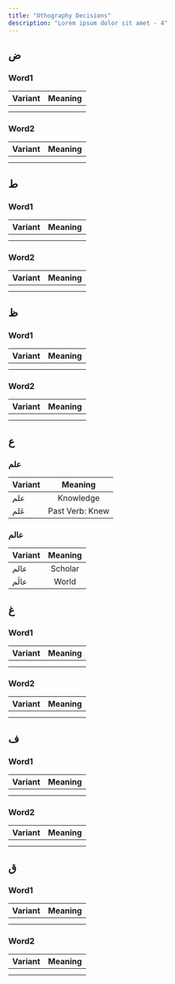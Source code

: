 ```yaml
---
title: "Othography Decisions"
description: "Lorem ipsum dolor sit amet - 4"
---
```


## ض

### Word1

| Variant | Meaning |
| ------- | :-----: |
|         |         |
|         |         |

### Word2

| Variant | Meaning |
| ------- | :-----: |
|         |         |
|         |         |

## ط

### Word1

| Variant | Meaning |
| ------- | :-----: |
|         |         |
|         |         |

### Word2

| Variant | Meaning |
| ------- | :-----: |
|         |         |
|         |         |

## ظ

### Word1

| Variant | Meaning |
| ------- | :-----: |
|         |         |
|         |         |

### Word2

| Variant | Meaning |
| ------- | :-----: |
|         |         |
|         |         |

## ع

### علم

| Variant |     Meaning     |
| ------- | :-------------: |
| علم     |    Knowledge    |
| عَلم    | Past Verb: Knew |

### عالم

| Variant | Meaning |
| ------- | :-----: |
| عالم    | Scholar |
| عالَم   |  World  |

## غ

### Word1

| Variant | Meaning |
| ------- | :-----: |
|         |         |
|         |         |

### Word2

| Variant | Meaning |
| ------- | :-----: |
|         |         |
|         |         |

## ف

### Word1

| Variant | Meaning |
| ------- | :-----: |
|         |         |
|         |         |

### Word2

| Variant | Meaning |
| ------- | :-----: |
|         |         |
|         |         |

## ق

### Word1

| Variant | Meaning |
| ------- | :-----: |
|         |         |
|         |         |

### Word2

| Variant | Meaning |
| ------- | :-----: |
|         |         |
|         |         |
